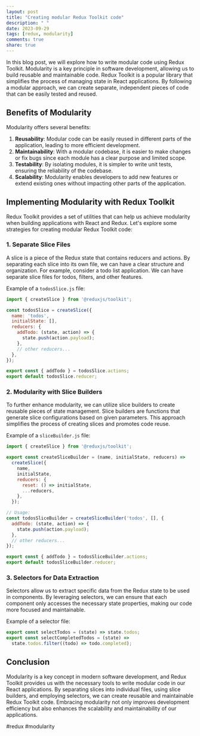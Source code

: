```yaml
---
layout: post
title: "Creating modular Redux Toolkit code"
description: " "
date: 2023-09-29
tags: [redux, modularity]
comments: true
share: true
---
```


In this blog post, we will explore how to write modular code using Redux Toolkit. Modularity is a key principle in software development, allowing us to build reusable and maintainable code. Redux Toolkit is a popular library that simplifies the process of managing state in React applications. By following a modular approach, we can create separate, independent pieces of code that can be easily tested and reused.

## Benefits of Modularity

Modularity offers several benefits:

1. **Reusability**: Modular code can be easily reused in different parts of the application, leading to more efficient development.
2. **Maintainability**: With a modular codebase, it is easier to make changes or fix bugs since each module has a clear purpose and limited scope.
3. **Testability**: By isolating modules, it is simpler to write unit tests, ensuring the reliability of the codebase.
4. **Scalability**: Modularity enables developers to add new features or extend existing ones without impacting other parts of the application.

## Implementing Modularity with Redux Toolkit

Redux Toolkit provides a set of utilities that can help us achieve modularity when building applications with React and Redux. Let's explore some strategies for creating modular Redux Toolkit code:

### 1. Separate Slice Files

A slice is a piece of the Redux state that contains reducers and actions. By separating each slice into its own file, we can have a clear structure and organization. For example, consider a todo list application. We can have separate slice files for todos, filters, and other features.

Example of a `todosSlice.js` file:

```javascript
import { createSlice } from '@reduxjs/toolkit';

const todosSlice = createSlice({
  name: 'todos',
  initialState: [],
  reducers: {
    addTodo: (state, action) => {
      state.push(action.payload);
    },
    // other reducers...
  },
});

export const { addTodo } = todosSlice.actions;
export default todosSlice.reducer;
```

### 2. Modularity with Slice Builders

To further enhance modularity, we can utilize slice builders to create reusable pieces of state management. Slice builders are functions that generate slice configurations based on given parameters. This approach simplifies the process of creating slices and promotes code reuse.

Example of a `sliceBuilder.js` file:

```javascript
import { createSlice } from '@reduxjs/toolkit';

export const createSliceBuilder = (name, initialState, reducers) =>
  createSlice({
    name,
    initialState,
    reducers: {
      reset: () => initialState,
      ...reducers,
    },
  });

// Usage:
const todosSliceBuilder = createSliceBuilder('todos', [], {
  addTodo: (state, action) => {
    state.push(action.payload);
  },
  // other reducers...
});

export const { addTodo } = todosSliceBuilder.actions;
export default todosSliceBuilder.reducer;
```

### 3. Selectors for Data Extraction

Selectors allow us to extract specific data from the Redux state to be used in components. By leveraging selectors, we can ensure that each component only accesses the necessary state properties, making our code more focused and maintainable.

Example of a selector file:

```javascript
export const selectTodos = (state) => state.todos;
export const selectCompletedTodos = (state) =>
  state.todos.filter((todo) => todo.completed);
```

## Conclusion

Modularity is a key concept in modern software development, and Redux Toolkit provides us with the necessary tools to write modular code in our React applications. By separating slices into individual files, using slice builders, and employing selectors, we can create reusable and maintainable Redux Toolkit code. Embracing modularity not only improves development efficiency but also enhances the scalability and maintainability of our applications.

#redux #modularity